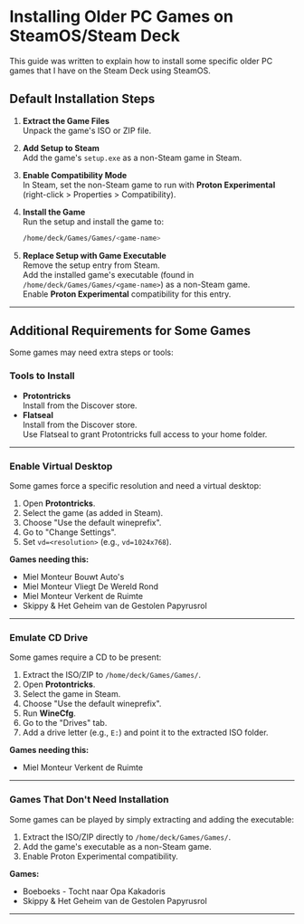 # Installing Older PC Games on SteamOS/Steam Deck

This guide was written to explain how to install some specific older PC games that I have on the Steam Deck using SteamOS.

## Default Installation Steps

1. **Extract the Game Files**  
    Unpack the game's ISO or ZIP file.

2. **Add Setup to Steam**  
    Add the game's `setup.exe` as a non-Steam game in Steam.

3. **Enable Compatibility Mode**  
    In Steam, set the non-Steam game to run with **Proton Experimental** (right-click > Properties > Compatibility).

4. **Install the Game**  
    Run the setup and install the game to:  

    ```bash
    /home/deck/Games/Games/<game-name>
    ```

5. **Replace Setup with Game Executable**  
    Remove the setup entry from Steam.  
    Add the installed game's executable (found in `/home/deck/Games/Games/<game-name>`) as a non-Steam game.  
    Enable **Proton Experimental** compatibility for this entry.

---

## Additional Requirements for Some Games

Some games may need extra steps or tools:

### Tools to Install

- **Protontricks**  
  Install from the Discover store.
- **Flatseal**  
  Install from the Discover store.  
  Use Flatseal to grant Protontricks full access to your home folder.

---

### Enable Virtual Desktop

Some games force a specific resolution and need a virtual desktop:

1. Open **Protontricks**.
2. Select the game (as added in Steam).
3. Choose "Use the default wineprefix".
4. Go to "Change Settings".
5. Set `vd=<resolution>` (e.g., `vd=1024x768`).

**Games needing this:**  

- Miel Monteur Bouwt Auto's  
- Miel Monteur Vliegt De Wereld Rond  
- Miel Monteur Verkent de Ruimte  
- Skippy & Het Geheim van de Gestolen Papyrusrol

---

### Emulate CD Drive

Some games require a CD to be present:

1. Extract the ISO/ZIP to `/home/deck/Games/Games/`.
2. Open **Protontricks**.
3. Select the game in Steam.
4. Choose "Use the default wineprefix".
5. Run **WineCfg**.
6. Go to the "Drives" tab.
7. Add a drive letter (e.g., `E:`) and point it to the extracted ISO folder.

**Games needing this:**  

- Miel Monteur Verkent de Ruimte

---

### Games That Don't Need Installation

Some games can be played by simply extracting and adding the executable:

1. Extract the ISO/ZIP directly to `/home/deck/Games/Games/`.
2. Add the game's executable as a non-Steam game.
3. Enable Proton Experimental compatibility.

**Games:**  

- Boeboeks - Tocht naar Opa Kakadoris  
- Skippy & Het Geheim van de Gestolen Papyrusrol

---
